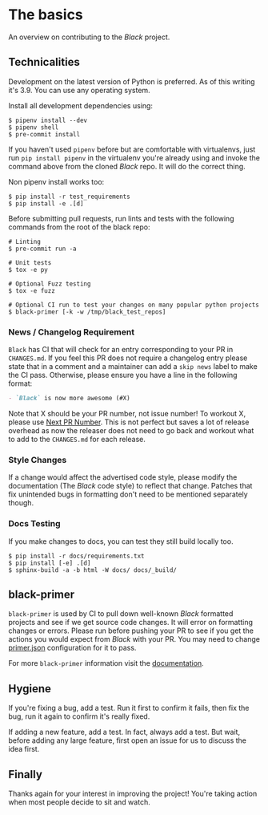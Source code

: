 # The basics

An overview on contributing to the _Black_ project.

## Technicalities

Development on the latest version of Python is preferred. As of this writing it's 3.9.
You can use any operating system.

Install all development dependencies using:

```console
$ pipenv install --dev
$ pipenv shell
$ pre-commit install
```

If you haven't used `pipenv` before but are comfortable with virtualenvs, just run
`pip install pipenv` in the virtualenv you're already using and invoke the command above
from the cloned _Black_ repo. It will do the correct thing.

Non pipenv install works too:

```console
$ pip install -r test_requirements
$ pip install -e .[d]
```

Before submitting pull requests, run lints and tests with the following commands from
the root of the black repo:

```console
# Linting
$ pre-commit run -a

# Unit tests
$ tox -e py

# Optional Fuzz testing
$ tox -e fuzz

# Optional CI run to test your changes on many popular python projects
$ black-primer [-k -w /tmp/black_test_repos]
```

### News / Changelog Requirement

`Black` has CI that will check for an entry corresponding to your PR in `CHANGES.md`. If
you feel this PR does not require a changelog entry please state that in a comment and a
maintainer can add a `skip news` label to make the CI pass. Otherwise, please ensure you
have a line in the following format:

```md
- `Black` is now more awesome (#X)
```

Note that X should be your PR number, not issue number! To workout X, please use
[Next PR Number](https://ichard26.github.io/next-pr-number/?owner=psf&name=black). This
is not perfect but saves a lot of release overhead as now the releaser does not need to
go back and workout what to add to the `CHANGES.md` for each release.

### Style Changes

If a change would affect the advertised code style, please modify the documentation (The
_Black_ code style) to reflect that change. Patches that fix unintended bugs in
formatting don't need to be mentioned separately though.

### Docs Testing

If you make changes to docs, you can test they still build locally too.

```console
$ pip install -r docs/requirements.txt
$ pip install [-e] .[d]
$ sphinx-build -a -b html -W docs/ docs/_build/
```

## black-primer

`black-primer` is used by CI to pull down well-known _Black_ formatted projects and see
if we get source code changes. It will error on formatting changes or errors. Please run
before pushing your PR to see if you get the actions you would expect from _Black_ with
your PR. You may need to change
[primer.json](https://github.com/psf/black/blob/master/src/black_primer/primer.json)
configuration for it to pass.

For more `black-primer` information visit the
[documentation](./gauging_changes.md#black-primer).

## Hygiene

If you're fixing a bug, add a test. Run it first to confirm it fails, then fix the bug,
run it again to confirm it's really fixed.

If adding a new feature, add a test. In fact, always add a test. But wait, before adding
any large feature, first open an issue for us to discuss the idea first.

## Finally

Thanks again for your interest in improving the project! You're taking action when most
people decide to sit and watch.

